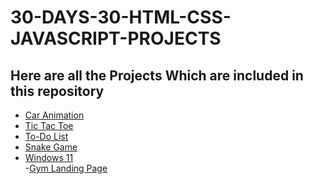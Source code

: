 # 30-DAYS-30-HTML-CSS-JAVASCRIPT-PROJECTS

## Here are all the Projects Which are included in this repository

- [Car Animation](https://github.com/sahilsingh12221802/30-DAYS-30-HTML-CSS-JAVASCRIPT-PROJECTS/tree/main/Car%20Animation)<br>
- [Tic Tac Toe](https://github.com/sahilsingh12221802/30-DAYS-30-HTML-CSS-JAVASCRIPT-PROJECTS/tree/main/Tic%20Tac%20Toe)<br>
- [To-Do List](https://github.com/sahilsingh12221802/30-DAYS-30-HTML-CSS-JAVASCRIPT-PROJECTS/tree/main/To-Do%20List)<br>
- [Snake Game](https://github.com/sahilsingh12221802/30-DAYS-30-HTML-CSS-JAVASCRIPT-PROJECTS/tree/main/Snake%20Game)<br>
- [Windows 11](https://github.com/sahilsingh12221802/30-DAYS-30-HTML-CSS-JAVASCRIPT-PROJECTS/tree/main/Windows%2011)<br>
-[Gym Landing Page](https://github.com/sahilsingh12221802/30-DAYS-30-HTML-CSS-JAVASCRIPT-PROJECTS/tree/main/Gym%20Landing%20Page)
